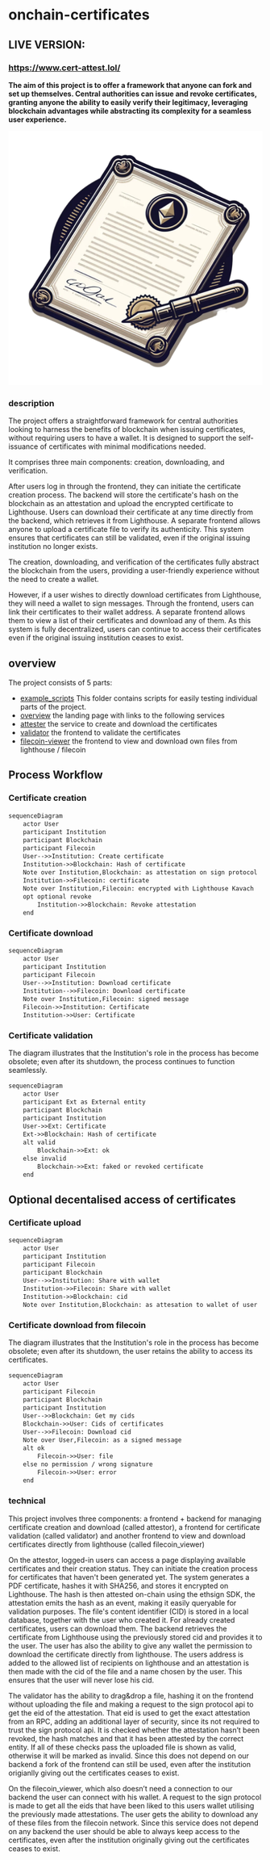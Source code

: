 # onchain-certificates

## LIVE VERSION:
### https://www.cert-attest.lol/

**The aim of this project is to offer a framework that anyone can fork and set up themselves. Central authorities can issue and revoke certificates, granting anyone the ability to easily verify their legitimacy, leveraging blockchain advantages while abstracting its complexity for a seamless user experience.** 

![logo](docs/images/logo.png)

### description

The project offers a straightforward framework for central authorities looking to harness the benefits of blockchain when issuing certificates, without requiring users to have a wallet. It is designed to support the self-issuance of certificates with minimal modifications needed.

It comprises three main components: creation, downloading, and verification.

After users log in through the frontend, they can initiate the certificate creation process. The backend will store the certificate's hash on the blockchain as an attestation and upload the encrypted certificate to Lighthouse. 
Users can download their certificate at any time directly from the backend, which retrieves it from Lighthouse.
A separate frontend allows anyone to upload a certificate file to verify its authenticity. This system ensures that certificates can still be validated, even if the original issuing institution no longer exists.

The creation, downloading, and verification of the certificates fully abstract the blockchain from the users, providing a user-friendly experience without the need to create a wallet.

However, if a user wishes to directly download certificates from Lighthouse, they will need a wallet to sign messages. Through the frontend, users can link their certificates to their wallet address. A separate frontend allows them to view a list of their certificates and download any of them. As this system is fully decentralized, users can continue to access their certificates even if the original issuing institution ceases to exist.

## overview 

The project consists of 5 parts:
- [example_scripts](example_scripts) This folder contains scripts for easily testing individual parts of the project.
- [overview](docs) the landing page with links to the following services
- [attester](attester) the service to create and download the certificates
- [validator](validator) the frontend to validate the certificates
- [filecoin-viewer](filecoin-viewer) the frontend to view and download own files from lighthouse / filecoin

## Process Workflow

### Certificate creation
```mermaid
sequenceDiagram
    actor User
    participant Institution
    participant Blockchain
    participant Filecoin
    User-->>Institution: Create certificate
    Institution->>Blockchain: Hash of certificate
    Note over Institution,Blockchain: as attestation on sign protocol
    Institution->>Filecoin: certificate
    Note over Institution,Filecoin: encrypted with Lighthouse Kavach 
    opt optional revoke
        Institution->>Blockchain: Revoke attestation
    end
```

### Certificate download
```mermaid
sequenceDiagram
    actor User
    participant Institution
    participant Filecoin
    User-->>Institution: Download certificate
    Institution-->>Filecoin: Download certificate
    Note over Institution,Filecoin: signed message 
    Filecoin->>Institution: Certificate
    Institution->>User: Certificate
```

### Certificate validation
The diagram illustrates that the Institution's role in the process has become obsolete; even after its shutdown, the process continues to function seamlessly.

```mermaid
sequenceDiagram
    actor User
    participant Ext as External entity
    participant Blockchain
    participant Institution
    User->>Ext: Certificate
    Ext->>Blockchain: Hash of certificate 
    alt valid
        Blockchain->>Ext: ok
    else invalid
        Blockchain->>Ext: faked or revoked certificate
    end
```

## Optional decentalised access of certificates

### Certificate upload
```mermaid
sequenceDiagram
    actor User
    participant Institution
    participant Filecoin
    participant Blockchain
    User-->>Institution: Share with wallet
    Institution->>Filecoin: Share with wallet
    Institution->>Blockchain: cid 
    Note over Institution,Blockchain: as attesation to wallet of user
```

### Certificate download from filecoin
The diagram illustrates that the Institution's role in the process has become obsolete; even after its shutdown, the user retains the ability to access its certificates.

```mermaid
sequenceDiagram
    actor User
    participant Filecoin
    participant Blockchain
    participant Institution
    User-->>Blockchain: Get my cids
    Blockchain->>User: Cids of certificates
    User-->>Filecoin: Download cid
    Note over User,Filecoin: as a signed message
    alt ok
        Filecoin->>User: file
    else no permission / wrong signature
        Filecoin->>User: error
    end
```

### technical

This project involves three components: a frontend + backend for managing certificate creation and download (called attestor), a frontend for certificate validation (called validator) and another frontend to view and download certificates directly from lighthouse (called filecoin_viewer)

On the attestor, logged-in users can access a page displaying available certificates and their creation status. They can initiate the creation process for certificates that haven't been generated yet. The system generates a PDF certificate, hashes it with SHA256, and stores it encrypted on Lighthouse. The hash is then attested on-chain using the ethsign SDK, the attestation emits the hash as an event, making it easily queryable for validation purposes.
The file's content identifier (CID) is stored in a local database, together with the user who created it.
For already created certificates, users can download them. The backend retrieves the certificate from Lighthouse using the previously stored cid and provides it to the user.
The user has also the ability to give any wallet the permission to download the certificate directly from lighthouse. The users address is added to the allowed list of recipients on lighthouse and an attestation is then made with the cid of the file and a name chosen by the user. This ensures that the user will never lose his cid.

The validator has the ability to drag&drop a file, hashing it on the frontend without uploading the file and making a request to the sign protocol api to get the eid of the attestation. 
That eid is used to get the exact attestation from an RPC, adding an additional layer of security, since its not required to trust the sign protocol api.
It is checked whether the attestation hasn’t been revoked, the hash matches and that it has been attested by the correct entity.
If all of these checks pass the uploaded file is shown as valid, otherwise it will be marked as invalid.
Since this does not depend on our backend a fork of the frontend can still be used, even after the institution origianlly giving out the certificates ceases to exist.

On the filecoin_viewer, which also doesn’t need a connection to our backend the user can connect with his wallet. A request to the sign protocol is made to get all the eids that have been liked to this users wallet utilising the previously made attestations. The user gets the ability to download any of these files from the filecoin network. Since this service does not depend on any backend the user should be able to always keep access to the certificates, even after the institution originally giving out the certificates ceases to exist.
